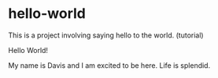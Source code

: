 # hello-world
This is a project involving saying hello to the world. (tutorial)

Hello World!

My name is Davis and I am excited to be here. Life is splendid.
